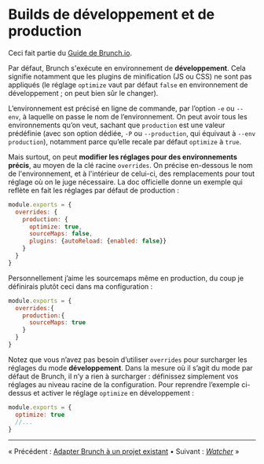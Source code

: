 # Builds de développement et de production

Ceci fait partie du [Guide de Brunch.io](README.md).

Par défaut, Brunch s'exécute en environnement de **développement**.  Cela signifie notamment que les plugins de minification (JS ou CSS) ne sont pas appliqués (le réglage `optimize` vaut par défaut `false` en environnement de développement ; on peut bien sûr le changer).

L’environnement est précisé en ligne de commande, par l’option `-e` ou `--env`, à laquelle on passe le nom de l’environnement.  On peut avoir tous les environnements qu’on veut, sachant que `production` est une valeur prédéfinie (avec son option dédiée, `-P` ou `--production`, qui équivaut à `--env production`), notamment parce qu’elle recale par défaut `optimize` à `true`.

Mais surtout, on peut **modifier les réglages pour des environnements précis**, au moyen de la clé racine `overrides`.  On précise en-dessous le nom de l'environnement, et à l'intérieur de celui-ci, des remplacements pour tout réglage où on le juge nécessaire.  La doc officielle donne un exemple qui reflète en fait les réglages par défaut de production :

```js
module.exports = {
  overrides: {
    production: {
      optimize: true,
      sourceMaps: false,
      plugins: {autoReload: {enabled: false}}
    }
  }
}
```

Personnellement j’aime les sourcemaps même en production, du coup je définirais plutôt ceci dans ma configuration :

```js
module.exports = {
  overrides:{
    production:{
      sourceMaps: true
    }
  }
}
```

Notez que vous n’avez pas besoin d’utiliser `overrides` pour surcharger les réglages du mode **développement**.  Dans la mesure où il s’agit du mode par défaut de Brunch, il n’y a rien à surcharger : définissez simplement vos réglages au niveau racine de la configuration.  Pour reprendre l’exemple ci-dessus et activer le réglage `optimize` en développement :

```js
module.exports = {
  optimize: true
  //...
}
```

----

« Précédent : [Adapter Brunch à un projet existant](chapter07-using-brunch-on-legacy-code.md) • Suivant : [*Watcher*](chapter09-watcher.md) »
